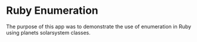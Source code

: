 # Ruby Enumeration
The purpose of this app was to demonstrate the use of enumeration in Ruby using planets solarsystem classes.
